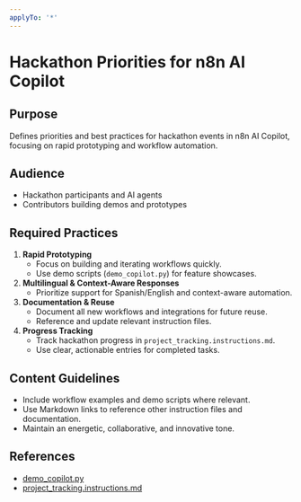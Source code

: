 ```yaml
---
applyTo: '*'
---
```

# Hackathon Priorities for n8n AI Copilot

## Purpose
Defines priorities and best practices for hackathon events in n8n AI Copilot, focusing on rapid prototyping and workflow automation.

## Audience
- Hackathon participants and AI agents
- Contributors building demos and prototypes

## Required Practices
1. **Rapid Prototyping**
   - Focus on building and iterating workflows quickly.
   - Use demo scripts (`demo_copilot.py`) for feature showcases.
2. **Multilingual & Context-Aware Responses**
   - Prioritize support for Spanish/English and context-aware automation.
3. **Documentation & Reuse**
   - Document all new workflows and integrations for future reuse.
   - Reference and update relevant instruction files.
4. **Progress Tracking**
   - Track hackathon progress in `project_tracking.instructions.md`.
   - Use clear, actionable entries for completed tasks.

## Content Guidelines
- Include workflow examples and demo scripts where relevant.
- Use Markdown links to reference other instruction files and documentation.
- Maintain an energetic, collaborative, and innovative tone.

## References
- [demo_copilot.py](../../n8nation/docs/ai-copilot/demo_copilot.py)
- [project_tracking.instructions.md](./project_tracking.instructions.md)